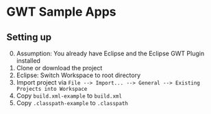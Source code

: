 GWT Sample Apps
===============

Setting up
----------
0. Assumption: You already have Eclipse and the Eclipse GWT Plugin installed
1. Clone or download the project
2. Eclipse: Switch Workspace to root directory
3. Import project via `File --> Import... --> General --> Existing Projects into Workspace`
4. Copy `build.xml-example` to `build.xml`
5. Copy `.classpath-example` to `.classpath`